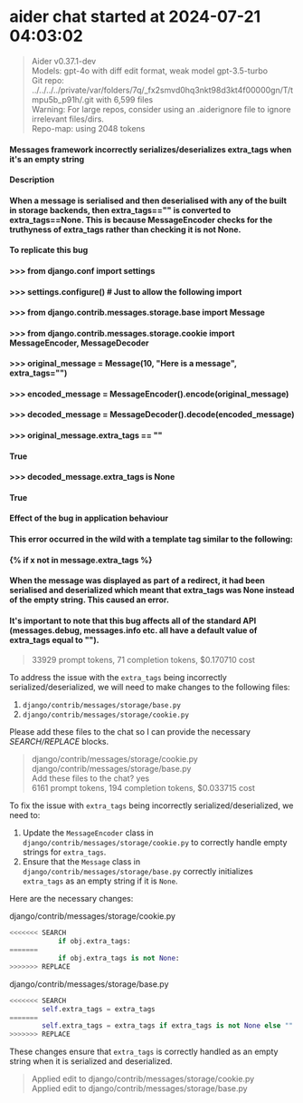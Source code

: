 
# aider chat started at 2024-07-21 04:03:02

> Aider v0.37.1-dev  
> Models: gpt-4o with diff edit format, weak model gpt-3.5-turbo  
> Git repo: ../../../../private/var/folders/7q/_fx2smvd0hq3nkt98d3kt4f00000gn/T/tmpu5b_p91h/.git with 6,599 files  
> Warning: For large repos, consider using an .aiderignore file to ignore irrelevant files/dirs.  
> Repo-map: using 2048 tokens  

#### Messages framework incorrectly serializes/deserializes extra_tags when it's an empty string  
#### Description  
#### 	  
#### When a message is serialised and then deserialised with any of the built in storage backends, then extra_tags=="" is converted to extra_tags==None. This is because MessageEncoder checks for the truthyness of extra_tags rather than checking it is not None.  
#### To replicate this bug  
#### >>> from django.conf import settings  
#### >>> settings.configure() # Just to allow the following import  
#### >>> from django.contrib.messages.storage.base import Message  
#### >>> from django.contrib.messages.storage.cookie import MessageEncoder, MessageDecoder  
#### >>> original_message = Message(10, "Here is a message", extra_tags="")  
#### >>> encoded_message = MessageEncoder().encode(original_message)  
#### >>> decoded_message = MessageDecoder().decode(encoded_message)  
#### >>> original_message.extra_tags == ""  
#### True  
#### >>> decoded_message.extra_tags is None  
#### True  
#### Effect of the bug in application behaviour  
#### This error occurred in the wild with a template tag similar to the following:  
#### {% if x not in message.extra_tags %}  
#### When the message was displayed as part of a redirect, it had been serialised and deserialized which meant that extra_tags was None instead of the empty string. This caused an error.  
#### It's important to note that this bug affects all of the standard API (messages.debug, messages.info etc. all have a default value of extra_tags equal to "").  
> 33929 prompt tokens, 71 completion tokens, $0.170710 cost  

To address the issue with the `extra_tags` being incorrectly serialized/deserialized, we will need to make changes to the following files:

1. `django/contrib/messages/storage/base.py`
2. `django/contrib/messages/storage/cookie.py`

Please add these files to the chat so I can provide the necessary *SEARCH/REPLACE* blocks.

> django/contrib/messages/storage/cookie.py  
> django/contrib/messages/storage/base.py  
> Add these files to the chat? yes  
> 6161 prompt tokens, 194 completion tokens, $0.033715 cost  

To fix the issue with `extra_tags` being incorrectly serialized/deserialized, we need to:

1. Update the `MessageEncoder` class in `django/contrib/messages/storage/cookie.py` to correctly handle empty strings for `extra_tags`.
2. Ensure that the `Message` class in `django/contrib/messages/storage/base.py` correctly initializes `extra_tags` as an empty string if it is `None`.

Here are the necessary changes:

django/contrib/messages/storage/cookie.py
```python
<<<<<<< SEARCH
            if obj.extra_tags:
=======
            if obj.extra_tags is not None:
>>>>>>> REPLACE
```

django/contrib/messages/storage/base.py
```python
<<<<<<< SEARCH
        self.extra_tags = extra_tags
=======
        self.extra_tags = extra_tags if extra_tags is not None else ""
>>>>>>> REPLACE
```

These changes ensure that `extra_tags` is correctly handled as an empty string when it is serialized and deserialized.

> Applied edit to django/contrib/messages/storage/cookie.py  
> Applied edit to django/contrib/messages/storage/base.py  
